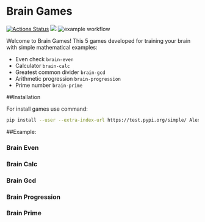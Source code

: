 # Brain Games
[![Actions Status](https://github.com/Alex2218/python-project-lvl1/workflows/hexlet-check/badge.svg)](https://github.com/Alex2218/python-project-lvl1/actions)
<a href="https://codeclimate.com/github/Alex2218/python-project-lvl1/maintainability"><img src="https://api.codeclimate.com/v1/badges/49234833db784b1e65d8/maintainability" /></a>
![example workflow](https://github.com/Alex2218/python-project-lvl1/actions/workflows/github-action.yaml/badge.svg)

Welcome to Brain Games!
This 5 games developed for training your brain with simple mathematical examples:

- Even check `brain-even`
- Calculator `brain-calc`
- Greatest common divider `brain-gcd`
- Arithmetic progression `brain-progression`
- Prime number `brain-prime`

##Installation

For install games use command:

```bash
pip install --user --extra-index-url https://test.pypi.org/simple/ Alex2218_brain_games
```

##Example:

### Brain Even



### Brain Calc



### Brain Gcd



### Brain Progression



### Brain Prime
